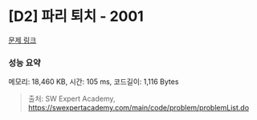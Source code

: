 # [D2] 파리 퇴치 - 2001 

[문제 링크](https://swexpertacademy.com/main/code/problem/problemDetail.do?contestProbId=AV5PzOCKAigDFAUq) 

### 성능 요약

메모리: 18,460 KB, 시간: 105 ms, 코드길이: 1,116 Bytes



> 출처: SW Expert Academy, https://swexpertacademy.com/main/code/problem/problemList.do